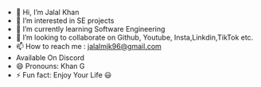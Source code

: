 - 👋 Hi, I’m Jalal Khan
- 👀 I’m interested in SE projects
- 🌱 I’m currently learning Software Engineering
- 💞️ I’m looking to collaborate on Github, Youtube, Insta,Linkdin,TikTok etc.
- 📫 How to reach me : jalalmjk96@gmail.com
- Available On Discord
- 😄 Pronouns: Khan G
- ⚡ Fun fact: Enjoy Your Life 😃

<!---
Jalalkhan96/Jalalkhan96 is a ✨ special ✨ repository because its `README.md` (this file) appears on your GitHub profile.
You can click the Preview link to take a look at your changes.
--->

